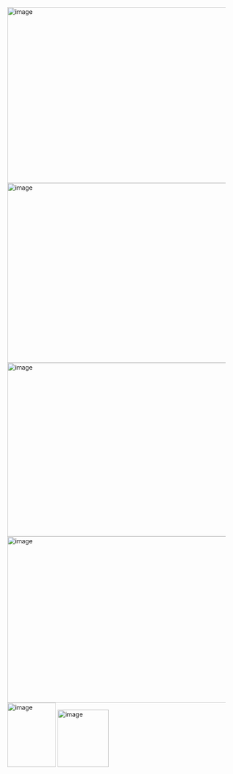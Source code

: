 <img width="721" height="405" alt="image" src="https://github.com/user-attachments/assets/546bf1ec-03a0-4091-8606-122832889ef8" />

<img width="732" height="414" alt="image" src="https://github.com/user-attachments/assets/d31e9f2f-c32a-408c-921d-cc0fef684ca0" />

<img width="724" height="400" alt="image" src="https://github.com/user-attachments/assets/6e26d1ba-178a-4291-914d-084c21aec98d" />

<img width="702" height="383" alt="image" src="https://github.com/user-attachments/assets/cad95553-8ce8-4776-b8e0-ad2ab93d59a1" />


<img width="112" height="148" alt="image" src="https://github.com/user-attachments/assets/c47071af-7973-49ec-8585-60e0533a8015" />

<img width="118" height="132" alt="image" src="https://github.com/user-attachments/assets/662a2cf3-3f4e-4757-a9c3-e64d1691d408" />
